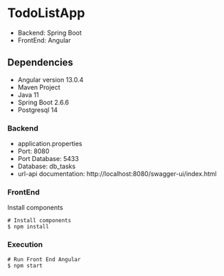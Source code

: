 # TodoListApp
- Backend: Spring Boot
- FrontEnd: Angular 

## Dependencies

- Angular version 13.0.4
- Maven Project
- Java 11
- Spring Boot 2.6.6
- Postgresql 14

### Backend
- application.properties
- Port: 8080
- Port Database: 5433
- Database: db_tasks
- url-api documentation: http://localhost:8080/swagger-ui/index.html 

### FrontEnd
Install components
```shell
# Install components
$ npm install
```

### Execution
```shell
# Run Front End Angular
$ npm start
```
